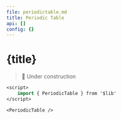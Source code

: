 ```yaml
---
file: periodictable.md
title: Periodic Table
api: []
config: {}
---
```


<script>
    import { PeriodicTable } from '$lib'
    
	let state = {}
</script>

# {title}

> 🚧 Under construction

<p>
    <PeriodicTable />
</p>

```sv
<script>
    import { PeriodicTable } from '$lib'
</script>

<PeriodicTable />
```
